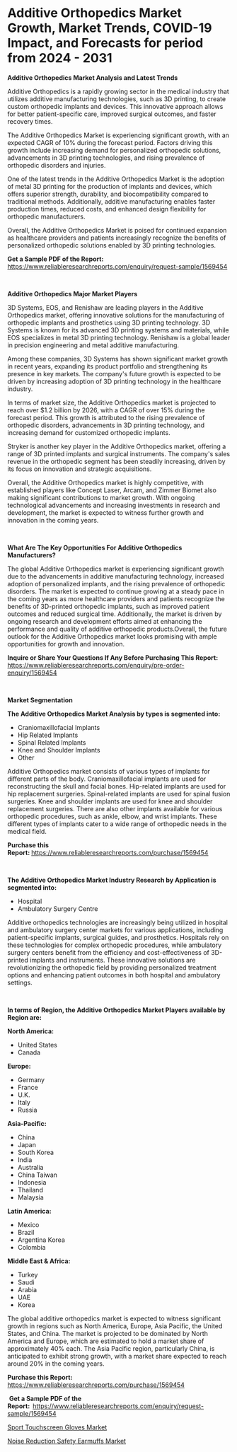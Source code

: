 <p><h1>Additive Orthopedics Market Growth, Market Trends, COVID-19 Impact, and Forecasts for period from 2024 - 2031</h1></p><p><strong>Additive Orthopedics Market Analysis and Latest Trends</strong></p>
<p><p>Additive Orthopedics is a rapidly growing sector in the medical industry that utilizes additive manufacturing technologies, such as 3D printing, to create custom orthopedic implants and devices. This innovative approach allows for better patient-specific care, improved surgical outcomes, and faster recovery times.</p><p>The Additive Orthopedics Market is experiencing significant growth, with an expected CAGR of 10% during the forecast period. Factors driving this growth include increasing demand for personalized orthopedic solutions, advancements in 3D printing technologies, and rising prevalence of orthopedic disorders and injuries.</p><p>One of the latest trends in the Additive Orthopedics Market is the adoption of metal 3D printing for the production of implants and devices, which offers superior strength, durability, and biocompatibility compared to traditional methods. Additionally, additive manufacturing enables faster production times, reduced costs, and enhanced design flexibility for orthopedic manufacturers.</p><p>Overall, the Additive Orthopedics Market is poised for continued expansion as healthcare providers and patients increasingly recognize the benefits of personalized orthopedic solutions enabled by 3D printing technologies.</p></p>
<p><strong>Get a Sample PDF of the Report:&nbsp;</strong> <a href="https://www.reliableresearchreports.com/enquiry/request-sample/1569454">https://www.reliableresearchreports.com/enquiry/request-sample/1569454</a></p>
<p>&nbsp;</p>
<p><strong>Additive Orthopedics Major Market Players</strong></p>
<p><p>3D Systems, EOS, and Renishaw are leading players in the Additive Orthopedics market, offering innovative solutions for the manufacturing of orthopedic implants and prosthetics using 3D printing technology. 3D Systems is known for its advanced 3D printing systems and materials, while EOS specializes in metal 3D printing technology. Renishaw is a global leader in precision engineering and metal additive manufacturing.</p><p>Among these companies, 3D Systems has shown significant market growth in recent years, expanding its product portfolio and strengthening its presence in key markets. The company's future growth is expected to be driven by increasing adoption of 3D printing technology in the healthcare industry.</p><p>In terms of market size, the Additive Orthopedics market is projected to reach over $1.2 billion by 2026, with a CAGR of over 15% during the forecast period. This growth is attributed to the rising prevalence of orthopedic disorders, advancements in 3D printing technology, and increasing demand for customized orthopedic implants.</p><p>Stryker is another key player in the Additive Orthopedics market, offering a range of 3D printed implants and surgical instruments. The company's sales revenue in the orthopedic segment has been steadily increasing, driven by its focus on innovation and strategic acquisitions.</p><p>Overall, the Additive Orthopedics market is highly competitive, with established players like Concept Laser, Arcam, and Zimmer Biomet also making significant contributions to market growth. With ongoing technological advancements and increasing investments in research and development, the market is expected to witness further growth and innovation in the coming years.</p></p>
<p>&nbsp;</p>
<p><strong>What Are The Key Opportunities For Additive Orthopedics Manufacturers?</strong></p>
<p><p>The global Additive Orthopedics market is experiencing significant growth due to the advancements in additive manufacturing technology, increased adoption of personalized implants, and the rising prevalence of orthopedic disorders. The market is expected to continue growing at a steady pace in the coming years as more healthcare providers and patients recognize the benefits of 3D-printed orthopedic implants, such as improved patient outcomes and reduced surgical time. Additionally, the market is driven by ongoing research and development efforts aimed at enhancing the performance and quality of additive orthopedic products.Overall, the future outlook for the Additive Orthopedics market looks promising with ample opportunities for growth and innovation.</p></p>
<p><strong>Inquire or Share Your Questions If Any Before Purchasing This Report:</strong> <a href="https://www.reliableresearchreports.com/enquiry/pre-order-enquiry/1569454">https://www.reliableresearchreports.com/enquiry/pre-order-enquiry/1569454</a></p>
<p>&nbsp;</p>
<p><strong>Market Segmentation</strong></p>
<p><strong>The Additive Orthopedics Market Analysis by types is segmented into:</strong></p>
<p><ul><li>Craniomaxillofacial Implants</li><li>Hip Related Implants</li><li>Spinal Related Implants</li><li>Knee and Shoulder Implants</li><li>Other</li></ul></p>
<p><p>Additive Orthopedics market consists of various types of implants for different parts of the body. Craniomaxillofacial implants are used for reconstructing the skull and facial bones. Hip-related implants are used for hip replacement surgeries. Spinal-related implants are used for spinal fusion surgeries. Knee and shoulder implants are used for knee and shoulder replacement surgeries. There are also other implants available for various orthopedic procedures, such as ankle, elbow, and wrist implants. These different types of implants cater to a wide range of orthopedic needs in the medical field.</p></p>
<p><strong>Purchase this Report:&nbsp;</strong><a href="https://www.reliableresearchreports.com/purchase/1569454">https://www.reliableresearchreports.com/purchase/1569454</a></p>
<p>&nbsp;</p>
<p><strong>The Additive Orthopedics Market Industry Research by Application is segmented into:</strong></p>
<p><ul><li>Hospital</li><li>Ambulatory Surgery Centre</li></ul></p>
<p><p>Additive orthopedics technologies are increasingly being utilized in hospital and ambulatory surgery center markets for various applications, including patient-specific implants, surgical guides, and prosthetics. Hospitals rely on these technologies for complex orthopedic procedures, while ambulatory surgery centers benefit from the efficiency and cost-effectiveness of 3D-printed implants and instruments. These innovative solutions are revolutionizing the orthopedic field by providing personalized treatment options and enhancing patient outcomes in both hospital and ambulatory settings.</p></p>
<p>&nbsp;</p>
<p><strong>In terms of Region, the Additive Orthopedics Market Players available by Region are:</strong></p>
<p>
    <p> <strong> North America: </strong>
        <ul>
            <li>United States</li>
            <li>Canada</li>
        </ul>
        </p> 
    <p> <strong> Europe: </strong>
        <ul>
            <li>Germany</li>
            <li>France</li>
            <li>U.K.</li>
            <li>Italy</li>
            <li>Russia</li>
        </ul>
        </p> 
    <p> <strong> Asia-Pacific: </strong>
        <ul>
            <li>China</li>
            <li>Japan</li>
            <li>South Korea</li>
            <li>India</li>
            <li>Australia</li>
            <li>China Taiwan</li>
            <li>Indonesia</li>
            <li>Thailand</li>
            <li>Malaysia</li>
        </ul>
        </p> 
    <p> <strong> Latin America: </strong>
        <ul>
            <li>Mexico</li>
            <li>Brazil</li>
            <li>Argentina Korea</li>
            <li>Colombia</li>
        </ul>
        </p> 
    <p> <strong> Middle East & Africa: </strong>
        <ul>
            <li>Turkey</li>
            <li>Saudi</li>
            <li>Arabia</li>
            <li>UAE</li>
            <li>Korea</li>
        </ul>
    </p>
    </p>
<p><p>The global additive orthopedics market is expected to witness significant growth in regions such as North America, Europe, Asia Pacific, the United States, and China. The market is projected to be dominated by North America and Europe, which are estimated to hold a market share of approximately 40% each. The Asia Pacific region, particularly China, is anticipated to exhibit strong growth, with a market share expected to reach around 20% in the coming years.</p></p>
<p><strong>Purchase this Report: </strong><a href="https://www.reliableresearchreports.com/purchase/1569454">https://www.reliableresearchreports.com/purchase/1569454</a></p>
<p>&nbsp;<strong>Get a Sample PDF of the Report:&nbsp;&nbsp;</strong><a href="https://www.reliableresearchreports.com/enquiry/request-sample/1569454">https://www.reliableresearchreports.com/enquiry/request-sample/1569454</a></p>
<p><strong></strong></p>
<p><p><a href="https://github.com/jaidynmorantestelletmjzya/Market-Research-Report-List-1/blob/main/sport-touchscreen-gloves-market.md">Sport Touchscreen Gloves Market</a></p><p><a href="https://github.com/ruddyyedelwadw/Market-Research-Report-List-1/blob/main/noise-reduction-safety-earmuffs-market.md">Noise Reduction Safety Earmuffs Market</a></p></p>